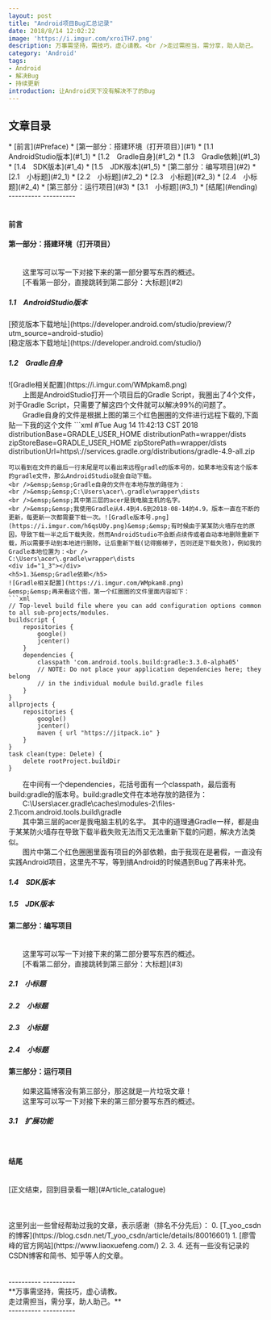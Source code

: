 ```yaml
---
layout: post
title: "Android项目Bug汇总记录"
date: 2018/8/14 12:02:22 
image: 'https://i.imgur.com/xroiTH7.png'
description: 万事需坚持，需技巧，虚心请教。<br />走过需担当，需分享，助人助己。
category: 'Android'
tags:
- Android
- 解决Bug
- 持续更新
introduction: 让Android天下没有解决不了的Bug
---
```

<div id="Article_catalogue"></div>
<h2>文章目录</h2>
* [前言](#Preface)
* [第一部分：搭建环境（打开项目）](#1)
    * [1.1 AndroidStudio版本](#1_1)
	* [1.2 Gradle自身](#1_2)
	* [1.3 Gradle依赖](#1_3)
	* [1.4 SDK版本](#1_4)
	* [1.5 JDK版本](#1_5)
* [第二部分：编写项目](#2)
	* [2.1 小标题](#2_1)
	* [2.2 小标题](#2_2)
	* [2.3 小标题](#2_3)
	* [2.4 小标题](#2_4)
* [第三部分：运行项目](#3)
	* [3.1 小标题](#3_1)
* [结尾](#ending)

<br />
----------
----------

<div id="Preface"><br /></div>
<h4>前言</h4>
<div id="1"></div>
<h4>第一部分：搭建环境（打开项目）</h4>	
<br />
&emsp;&emsp;这里写可以写一下对接下来的第一部分要写东西的概述。
<br />
&emsp;&emsp;[不看第一部分，直接跳转到第二部分：大标题](#2)
<div id="1_1"></div>
<h5>1.1&emsp;AndroidStudio版本</h5>
[预览版本下载地址](https://developer.android.com/studio/preview/?utm_source=android-studio)
<br />
[稳定版本下载地址](https://developer.android.com/studio/)
<div id="1_2"></div>
<h5>1.2&emsp;Gradle自身</h5>
![Gradle相关配置](https://i.imgur.com/WMpkam8.png)
<br />
&emsp;&emsp;上图是AndroidStudio打开一个项目后的Gradle Script，我圈出了4个文件，对于Gradle Script，只需要了解这四个文件就可以解决99%的问题了。
<br />&emsp;&emsp;Gradle自身的文件是根据上图的第三个红色圈圈的文件进行远程下载的,下面贴一下我的这个文件
```xml
#Tue Aug 14 11:42:13 CST 2018
distributionBase=GRADLE_USER_HOME
distributionPath=wrapper/dists
zipStoreBase=GRADLE_USER_HOME
zipStorePath=wrapper/dists
distributionUrl=https\://services.gradle.org/distributions/gradle-4.9-all.zip

```
可以看到在文件的最后一行末尾是可以看出来远程gradle的版本号的，如果本地没有这个版本的gradle文件，那么AndroidStudio就会自动下载。
<br />&emsp;&emsp;Gradle自身的文件在本地存放的路径为：
<br />&emsp;&emsp;C:\Users\acer\.gradle\wrapper\dists
<br />&emsp;&emsp;其中第三层的acer是我电脑主机的名字。
<br />&emsp;&emsp;我使用Gradle从4.4到4.6到2018-08-14的4.9，版本一直在不断的更新，每更新一次都需要下载一次。![Gradle版本号.png](https://i.imgur.com/h6qsU0y.png)&emsp;&emsp;有时候由于某某防火墙存在的原因，导致下载一半之后下载失败，然而AndroidStudio不会断点续传或者自动本地删除重新下载，所以需要手动到本地进行删除，让后重新下载(记得搬梯子，否则还是下载失败)，例如我的Gradle本地位置为：<br />
C:\Users\acer\.gradle\wrapper\dists
<div id="1_3"></div>
<h5>1.3&emsp;Gradle依赖</h5>
![Gradle相关配置](https://i.imgur.com/WMpkam8.png)
&emsp;&emsp;再来看这个图，第一个红圈圈的文件里面内容如下：
```xml
// Top-level build file where you can add configuration options common to all sub-projects/modules.
buildscript {
    repositories {
        google()
        jcenter()
    }
    dependencies {
        classpath 'com.android.tools.build:gradle:3.3.0-alpha05'
        // NOTE: Do not place your application dependencies here; they belong
        // in the individual module build.gradle files
    }
}
allprojects {
    repositories {
        google()
        jcenter()
        maven { url "https://jitpack.io" }
    }
}
task clean(type: Delete) {
    delete rootProject.buildDir
}
```
&emsp;&emsp;在中间有一个dependencies，花括号面有一个classpath，最后面有build:gradle的版本号。build:gradle文件在本地存放的路径为：
<br />&emsp;&emsp;C:\Users\acer\.gradle\caches\modules-2\files-2.1\com.android.tools.build\gradle
<br />&emsp;&emsp;其中第三层的acer是我电脑主机的名字。
其中的道理通Gradle一样，都是由于某某防火墙存在导致下载半截失败无法而又无法重新下载的问题，解决方法类似。
<br />&emsp;&emsp;图片中第二个红色圈圈里面有项目的外部依赖，由于我现在是暑假，一直没有实践Android项目，这里先不写，等到搞Android的时候遇到Bug了再来补充。
<div id="1_4"></div>
<h5>1.4&emsp;SDK版本</h5>
<div id="1_5"></div>
<h5>1.5&emsp;JDK版本</h5>
<div id="2"></div>
<h4>第二部分：编写项目</h4>
<br />
&emsp;&emsp;这里写可以写一下对接下来的第二部分要写东西的概述。
<br />
&emsp;&emsp;[不看第二部分，直接跳转到第三部分：大标题](#3)
<div id="2_1"></div>	
<h5>2.1&emsp;小标题</h5>
<div id="2_2"></div>
<h5>2.2&emsp;小标题</h5>
<div id="2_3"></div>	
<h5>2.3&emsp;小标题</h5>
<div id="2_4"></div>	
<h5>2.4&emsp;小标题</h5>
<div id="3"></div>	
<h4>第三部分：运行项目</h4>
&emsp;&emsp;如果这篇博客没有第三部分，那这就是一片垃圾文章！
<br />
&emsp;&emsp;这里写可以写一下对接下来的第三部分要写东西的概述。
<br />
<div id="3_1"></div>	
<h5>3.1&emsp;扩展功能</h5>
<br />
<div id="ending"></div>
<h4>结尾</h4>
<br />
[正文结束，回到目录看一眼](#Article_catalogue)
<br />
<br />
<br />
<br />
这里列出一些曾经帮助过我的文章，表示感谢（排名不分先后）：
0. [T_yoo_csdn的博客](https://blog.csdn.net/T_yoo_csdn/article/details/80016601)
1. [廖雪峰的官方网站](https://www.liaoxuefeng.com/)
2.  
3.  
4. 还有一些没有记录的CSDN博客和简书、知乎等人的文章。
<br />
<br />
<br />
----------
----------
<br />
**万事需坚持，需技巧，虚心请教。<br />走过需担当，需分享，助人助己。**
<br />
----------
----------
<br />
<br />
<br />
